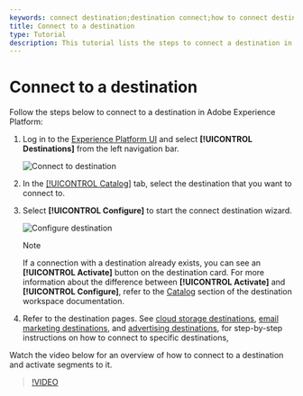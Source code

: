 ```yaml
---
keywords: connect destination;destination connect;how to connect destination
title: Connect to a destination
type: Tutorial
description: This tutorial lists the steps to connect a destination in Adobe Experience Platform
---
```


# Connect to a destination 

Follow the steps below to connect to a destination in Adobe Experience Platform:

1. Log in to the [Experience Platform UI](https://platform.adobe.com/) and select **[!UICONTROL Destinations]** from the left navigation bar.
   
   ![Connect to destination](/destinations/assets/ui/connect-destinations/connect-destination.png)

2. In the [[!UICONTROL Catalog]](./destinations-workspace.md#catalog) tab, select the destination that you want to connect to.
   
3. Select **[!UICONTROL Configure]** to start the connect destination wizard.
   
   ![Configure destination](/destinations/assets/ui/connect-destinations/configure-destination.png)

   >[!NOTE]
   >
   >If a connection with a destination already exists, you can see an **[!UICONTROL Activate]** button on the destination card. For more information about the difference between **[!UICONTROL Activate]** and **[!UICONTROL Configure]**, refer to the [Catalog](../../ui/destinations-workspace.md#catalog) section of the destination workspace documentation.  

4. Refer to the destination pages. See [cloud storage destinations](../catalog/cloud-storage/workflow.md), [email marketing destinations](../catalog/email-marketing/overview.md), and [advertising destinations](../catalog/advertising/overview.md), for step-by-step instructions on how to connect to specific destinations,

Watch the video below for an overview of how to connect to a destination and activate segments to it.

>[!VIDEO](https://video.tv.adobe.com/v/29710?quality=12)